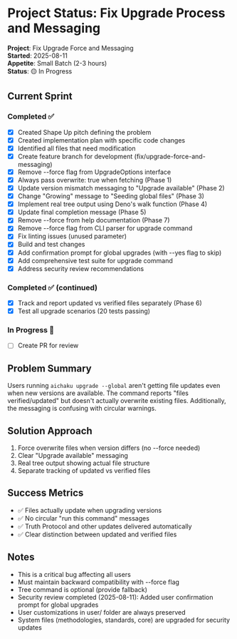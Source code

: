 # Project Status: Fix Upgrade Process and Messaging

**Project**: Fix Upgrade Force and Messaging\
**Started**: 2025-08-11\
**Appetite**: Small Batch (2-3 hours)\
**Status**: 🟡 In Progress

## Current Sprint

### Completed ✅

- [x] Created Shape Up pitch defining the problem
- [x] Created implementation plan with specific code changes
- [x] Identified all files that need modification
- [x] Create feature branch for development (fix/upgrade-force-and-messaging)
- [x] Remove --force flag from UpgradeOptions interface
- [x] Always pass overwrite: true when fetching (Phase 1)
- [x] Update version mismatch messaging to "Upgrade available" (Phase 2)
- [x] Change "Growing" message to "Seeding global files" (Phase 3)
- [x] Implement real tree output using Deno's walk function (Phase 4)
- [x] Update final completion message (Phase 5)
- [x] Remove --force from help documentation (Phase 7)
- [x] Remove --force flag from CLI parser for upgrade command
- [x] Fix linting issues (unused parameter)
- [x] Build and test changes
- [x] Add confirmation prompt for global upgrades (with --yes flag to skip)
- [x] Add comprehensive test suite for upgrade command
- [x] Address security review recommendations

### Completed ✅ (continued)

- [x] Track and report updated vs verified files separately (Phase 6)
- [x] Test all upgrade scenarios (20 tests passing)

### In Progress 🔄

- [ ] Create PR for review

## Problem Summary

Users running `aichaku upgrade --global` aren't getting file updates even when new versions are available. The command
reports "files verified/updated" but doesn't actually overwrite existing files. Additionally, the messaging is confusing
with circular warnings.

## Solution Approach

1. Force overwrite files when version differs (no --force needed)
2. Clear "Upgrade available" messaging
3. Real tree output showing actual file structure
4. Separate tracking of updated vs verified files

## Success Metrics

- ✅ Files actually update when upgrading versions
- ✅ No circular "run this command" messages
- ✅ Truth Protocol and other updates delivered automatically
- ✅ Clear distinction between updated and verified files

## Notes

- This is a critical bug affecting all users
- Must maintain backward compatibility with --force flag
- Tree command is optional (provide fallback)
- Security review completed (2025-08-11): Added user confirmation prompt for global upgrades
- User customizations in user/ folder are always preserved
- System files (methodologies, standards, core) are upgraded for security updates
